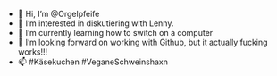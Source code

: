- 👋 Hi, I’m @Orgelpfeife
- 👀 I’m interested in diskutiering with Lenny.
- 🌱 I’m currently learning how to switch on a computer
- 💞️ I’m looking forward on working with Github, but it actually fucking works!!!
- 📫 #Käsekuchen #VeganeSchweinshaxn

<!---
Orgelpfeife/Orgelpfeife is a ✨ special ✨ repository because its `README.md` (this file) appears on your GitHub profile.
You can click the Preview link to take a look at your changes.
--->
